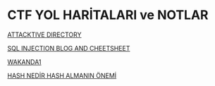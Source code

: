 # CTF YOL HARİTALARI ve NOTLAR

[ATTACKTIVE DIRECTORY](https://github.com/hamza37yavuz/Attacktive-Directory-YolHaritasi-CTF)

[SQL INJECTION BLOG AND CHEETSHEET](https://github.com/hamza37yavuz/sql-injection-blog)

[WAKANDA1](https://github.com/hamza37yavuz/Wakanda-1-YolHaritasi-CTF)

[HASH NEDİR HASH ALMANIN ÖNEMİ](https://medium.com/@hamzayavuz37/hash-nedi%CC%87r-hash-almanin-%C3%B6nemi%CC%87-42e492717756)
